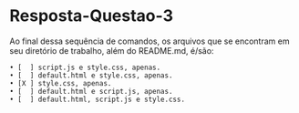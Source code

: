 # Resposta-Questao-3

Ao final dessa sequência de comandos, os arquivos que se encontram em seu diretório de trabalho, além do README.md, é/são:

    • [  ] script.js e style.css, apenas.
    • [  ] default.html e style.css, apenas.
    • [X ] style.css, apenas.
    • [  ] default.html e script.js, apenas.
    • [  ] default.html, script.js e style.css.
